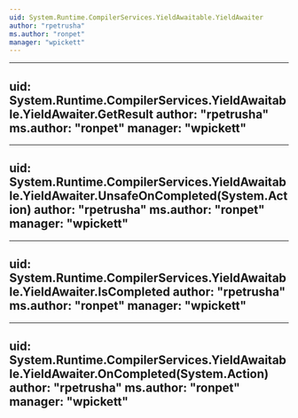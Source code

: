 ```yaml
---
uid: System.Runtime.CompilerServices.YieldAwaitable.YieldAwaiter
author: "rpetrusha"
ms.author: "ronpet"
manager: "wpickett"
---
```


---
uid: System.Runtime.CompilerServices.YieldAwaitable.YieldAwaiter.GetResult
author: "rpetrusha"
ms.author: "ronpet"
manager: "wpickett"
---

---
uid: System.Runtime.CompilerServices.YieldAwaitable.YieldAwaiter.UnsafeOnCompleted(System.Action)
author: "rpetrusha"
ms.author: "ronpet"
manager: "wpickett"
---

---
uid: System.Runtime.CompilerServices.YieldAwaitable.YieldAwaiter.IsCompleted
author: "rpetrusha"
ms.author: "ronpet"
manager: "wpickett"
---

---
uid: System.Runtime.CompilerServices.YieldAwaitable.YieldAwaiter.OnCompleted(System.Action)
author: "rpetrusha"
ms.author: "ronpet"
manager: "wpickett"
---
